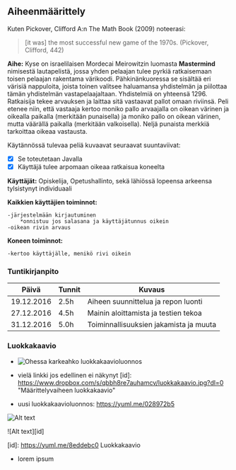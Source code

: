 ## Aiheenmäärittely

Kuten Pickover, Clifford A:n The Math Book (2009) noteerasi: 

> [it was] the most successful new game of the 1970s. (Pickover, Clifford, 442)

**Aihe:** Kyse on israelilaisen Mordecai Meirowitzin luomasta **Mastermind** nimisestä lautapelistä, jossa yhden pelaajan tulee pyrkiä ratkaisemaan toisen pelaajan rakentama värikoodi. Pähkinänkuoressa se sisältää eri värisiä nappuloita, joista toinen valitsee haluamansa yhdistelmän ja piilottaa tämän yhdistelmän vastapelaajaltaan. Yhdistelmiä on yhteensä 1296. Ratkaisija tekee arvauksen ja laittaa sitä vastaavat pallot omaan riviinsä. Peli etenee niin, että vastaaja kertoo moniko pallo arvaajalla on oikean värinen ja oikealla paikalla (merkitään punaisella) ja moniko pallo on oikean värinen, mutta väärällä paikalla (merkitään valkoisella). Neljä punaista merkkiä tarkoittaa oikeaa vastausta.

Käytännössä tulevaa peliä kuvaavat seuraavat suuntaviivat: 

- [x] Se toteutetaan Javalla
- [x] Käyttäjä tulee arpomaan oikeaa ratkaisua koneelta   

**Käyttäjät:** Opiskelija, Opetushallinto, sekä lähiössä lopeensa arkeensa tylsistynyt individuaali

**Kaikkien käyttäjien toiminnot:** 

	-järjestelmään kirjautuminen
		*onnistuu jos salasana ja käyttäjätunnus oikein 
	-oikean rivin arvaus

**Koneen toiminnot:**

	-kertoo käyttäjälle, menikö rivi oikein






### Tuntikirjanpito
Päivä | Tunnit | Kuvaus
--------------- | ----- | ------
19.12.2016 | 2.5h | Aiheen suunnittelua ja repon luonti
27.12.2016 | 4.5h | Mainin aloittamista ja testien tekoa
31.12.2016 | 5.0h | Toiminnallisuuksien jakamista ja muuta

### Luokkakaavio

- ![Ohessa karkeahko luokkakaavioluonnos](/home/lea/Documents/luokkakaavio.jpg)

- vielä linkki jos edellinen ei näkynyt [id]: https://www.dropbox.com/s/qbbh8re7auhamcv/luokkakaavio.jpg?dl=0 "Määrittelyvaiheen luokkakaavio" 

- uusi luokkakaavioluonnos: https://yuml.me/028972b5 

![Alt text](https://yuml.me/8eddebc0)

![Alt text][id]

[id]: https://yuml.me/8eddebc0 Luokkakaavio


- lorem ipsum
